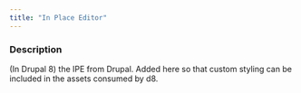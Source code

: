 ```yaml
---
title: "In Place Editor"
---
```


### Description
(In Drupal 8) the IPE from Drupal. Added here so that custom styling can be included in the assets consumed by d8. 
